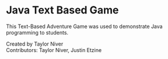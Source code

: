 Java Text Based Game
====================

This Text-Based Adventure Game was used to demonstrate Java programming to students.


Created by Taylor Niver
<br/>Contributors: Taylor Niver, Justin Etzine
